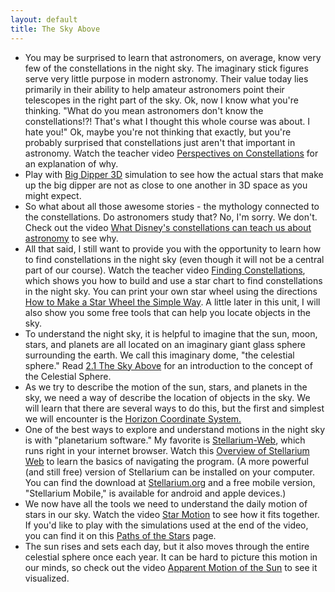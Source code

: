 ```yaml
---
layout: default
title: The Sky Above
---
```


- You may be surprised to learn that astronomers, on average, know very few of the constellations in the night sky. The imaginary stick figures serve very little purpose in modern astronomy. Their value today lies primarily in their ability to help amateur astronomers point their telescopes in the right part of the sky. Ok, now I know what you're thinking. "What do you mean astronomers don't know the constellations!?! That's what I thought this whole course was about. I hate you!" Ok, maybe you're not thinking that exactly, but you're probably surprised that constellations just aren't that important in astronomy. Watch the teacher video [Perspectives on Constellations](https://www.youtube.com/watch?v=1VRz_otw5vw) for an explanation of why.
- Play with [Big Dipper 3D](https://storage.googleapis.com/avh-sims/astroUNL/classaction/animations/coordsmotion/bigdipper.html) simulation to see how the actual stars that make up the big dipper are not as close to one another in 3D space as you might expect.
- So what about all those awesome stories - the mythology connected to the constellations. Do astronomers study that? No, I'm sorry. We don't. Check out the video [What Disney's constellations can teach us about astronomy](https://youtu.be/Zc6yJ0cR-P4) to see why. 
- All that said, I still want to provide you with the opportunity to learn how to find constellations in the night sky (even though it will not be a central part of our course). Watch the teacher video [Finding Constellations](https://youtu.be/T3meP_c5Izw?si=3MXACxSKS9Ge8f8O), which shows you how to build and use a star chart to find constellations in the night sky. You can print your own star wheel using the directions [How to Make a Star Wheel the Simple Way](https://docs.google.com/document/d/1f7n2WbDqzkupEzLM81wDrNdBxdu6PxR5h_FtLyscIaA/edit?usp=sharing). A little later in this unit, I will also show you some free tools that can help you locate objects in the sky.
- To understand the night sky, it is helpful to imagine that the sun, moon, stars, and planets are all located on an imaginary giant glass sphere surrounding the earth. We call this imaginary dome, "the celestial sphere." Read [2.1 The Sky Above](https://openstax.org/books/astronomy-2e/pages/2-1-the-sky-above) for an introduction to the concept of the Celestial Sphere.
- As we try to describe the motion of the sun, stars, and planets in the sky, we need a way of describe the location of objects in the sky. We will learn that there are several ways to do this, but the first and simplest we will encounter is the [Horizon Coordinate System.](https://youtu.be/qV8gQ-QenvI)
- One of the best ways to explore and understand motions in the night sky is with "planetarium software." My favorite is [Stellarium-Web](https://stellarium-web.org/), which runs right in your internet browser. Watch this [Overview of Stellarium Web](https://youtu.be/VWrrFTl8oFw?si=gZbJ8FxJT4yuX7rj) to learn the basics of navigating the program. (A more powerful (and still free) version of Stellarium can be installed on your computer. You can find the download at [Stellarium.org](https://stellarium.org/) and a free mobile version, "Stellarium Mobile," is available for android and apple devices.)
- We now have all the tools we need to understand the daily motion of stars in our sky. Watch the video [Star Motion](https://youtu.be/dPraUi8qpq0?si=xGxMqCogoxk_-MwG) to see how it fits together. If you'd like to play with the simulations used at the end of the video, you can find it on this [Paths of the Stars](https://storage.googleapis.com/avh-sims/astroUNL/naap/motion2/starpaths.html) page.
- The sun rises and sets each day, but it also moves through the entire celestial sphere once each year. It can be hard to picture this motion in our minds, so check out the video [Apparent Motion of the Sun](https://youtu.be/rdV39WML5gU?si=R19d4rtyYsbOquoU) to see it visualized.
